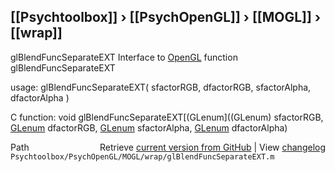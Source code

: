 ## [[Psychtoolbox]] &#8250; [[PsychOpenGL]] &#8250; [[MOGL]] &#8250; [[wrap]]

glBlendFuncSeparateEXT  Interface to [OpenGL](OpenGL) function glBlendFuncSeparateEXT  
  
usage:  glBlendFuncSeparateEXT( sfactorRGB, dfactorRGB, sfactorAlpha, dfactorAlpha )  
  
C function:  void glBlendFuncSeparateEXT[(GLenum]((GLenum) sfactorRGB, [GLenum](GLenum) dfactorRGB, [GLenum](GLenum) sfactorAlpha, [GLenum](GLenum) dfactorAlpha)  




<div class="code_header" style="text-align:right;">
  <span style="float:left;">Path&nbsp;&nbsp;</span> <span class="counter">Retrieve <a href=
  "https://raw.github.com/Psychtoolbox-3/Psychtoolbox-3/beta/Psychtoolbox/PsychOpenGL/MOGL/wrap/glBlendFuncSeparateEXT.m">current version from GitHub</a> | View <a href=
  "https://github.com/Psychtoolbox-3/Psychtoolbox-3/commits/beta/Psychtoolbox/PsychOpenGL/MOGL/wrap/glBlendFuncSeparateEXT.m">changelog</a></span>
</div>
<div class="code">
  <code>Psychtoolbox/PsychOpenGL/MOGL/wrap/glBlendFuncSeparateEXT.m</code>
</div>

